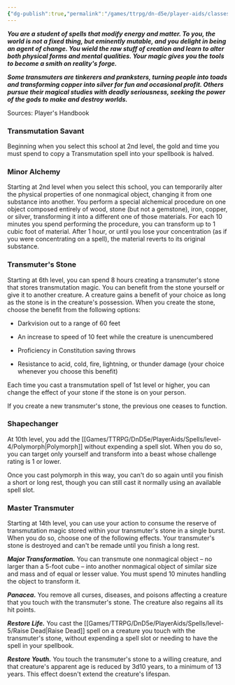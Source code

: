 ```yaml
---
{"dg-publish":true,"permalink":"/games/ttrpg/dn-d5e/player-aids/classes/class-specialisations/wizard-school-of-transmutation/","tags":["Sub-Class","TTRPG/DND/5e"],"noteIcon":""}
---
```



**_You are a student of spells that modify energy and matter. To you, the world is not a fixed thing, but eminently mutable, and you delight in being an agent of change. You wield the raw stuff of creation and learn to alter both physical forms and mental qualities. Your magic gives you the tools to become a smith on reality's forge._**

**_Some transmuters are tinkerers and pranksters, turning people into toads and transforming copper into silver for fun and occasional profit. Others pursue their magical studies with deadly seriousness, seeking the power of the gods to make and destroy worlds._**

Sources: Player's Handbook

### Transmutation Savant

Beginning when you select this school at 2nd level, the gold and time you must spend to copy a Transmutation spell into your spellbook is halved.

### Minor Alchemy

Starting at 2nd level when you select this school, you can temporarily alter the physical properties of one nonmagical object, changing it from one substance into another. You perform a special alchemical procedure on one object composed entirely of wood, stone (but not a gemstone), iron, copper, or silver, transforming it into a different one of those materials. For each 10 minutes you spend performing the procedure, you can transform up to 1 cubic foot of material. After 1 hour, or until you lose your concentration (as if you were concentrating on a spell), the material reverts to its original substance.

### Transmuter's Stone

Starting at 6th level, you can spend 8 hours creating a transmuter's stone that stores transmutation magic. You can benefit from the stone yourself or give it to another creature. A creature gains a benefit of your choice as long as the stone is in the creature's possession. When you create the stone, choose the benefit from the following options:

- Darkvision out to a range of 60 feet

- An increase to speed of 10 feet while the creature is unencumbered

- Proficiency in Constitution saving throws

- Resistance to acid, cold, fire, lightning, or thunder damage (your choice whenever you choose this benefit)

Each time you cast a transmutation spell of 1st level or higher, you can change the effect of your stone if the stone is on your person.

If you create a new transmuter's stone, the previous one ceases to function.

### Shapechanger

At 10th level, you add the [[Games/TTRPG/DnD5e/PlayerAids/Spells/level-4/Polymorph\|Polymorph]] without expending a spell slot. When you do so, you can target only yourself and transform into a beast whose challenge rating is 1 or lower.

Once you cast polymorph in this way, you can't do so again until you finish a short or long rest, though you can still cast it normally using an available spell slot.

### Master Transmuter

Starting at 14th level, you can use your action to consume the reserve of transmutation magic stored within your transmuter's stone in a single burst. When you do so, choose one of the following effects. Your transmuter's stone is destroyed and can't be remade until you finish a long rest.

**_Major Transformation._** You can transmute one nonmagical object – no larger than a 5-foot cube – into another nonmagical object of similar size and mass and of equal or lesser value. You must spend 10 minutes handling the object to transform it.

**_Panacea._** You remove all curses, diseases, and poisons affecting a creature that you touch with the transmuter's stone. The creature also regains all its hit points.

**_Restore Life._** You cast the [[Games/TTRPG/DnD5e/PlayerAids/Spells/level-5/Raise Dead\|Raise Dead]] spell on a creature you touch with the transmuter's stone, without expending a spell slot or needing to have the spell in your spellbook.

**_Restore Youth._** You touch the transmuter's stone to a willing creature, and that creature's apparent age is reduced by 3d10 years, to a minimum of 13 years. This effect doesn't extend the creature's lifespan.

